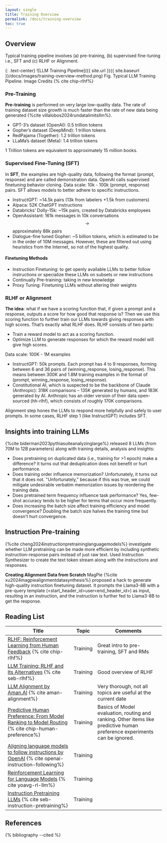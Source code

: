 ```yaml
---
layout: single
title: Training Overview
permalink: /docs/training-overview
toc: true
---
```


## Overview

Typical training pipeline involves (a) pre-training, (b) supervised fine-tuning i.e., SFT and (c) RLHF or Alignment.

{: .text-center}
![LLM Training Pipeline]({{ site.url }}{{ site.baseurl }}/docs/images/training-overview-method.png)
Fig. Typical LLM Training Pipeline. Image Credits {% cite chip-rlhf%}

### Pre-Training
**Pre-training** is performed on very large low-quality data. The rate of training dataset size growth is much faster than the rate of new data being generated {%cite villalobos2024rundatalimitsllm%}.

* GPT-3’s dataset (OpenAI): 0.5 trillion tokens  
* Gopher’s dataset (DeepMind): 1 trillion tokens  
* RedPajama (Together): 1.2 trillion tokens  
* LLaMa’s dataset (Meta): 1.4 trillion tokens

1 Trillion tokens are equivalent to approximately 15 million books.


### Supervised Fine-Tuning (SFT)

In **SFT**, the examples are high-quality data, following the format (prompt, response) and are called demonstration data. OpenAI calls supervised finetuning behavior cloning. Data scale: 10k \- 100k (prompt, response) pairs. SFT allows models to better adhere to specific instructions. 

* InstructGPT: ~14.5k pairs (13k from labelers +1.5k from customers)  
* Alpaca: 52K ChatGPT instructions  
* Databricks’ Dolly-15k: ~15k pairs, created by Databricks employees  
* OpenAssistant: 161k messages in 10k conversations $$\rightarrow$$ approximately 88k pairs  
* Dialogue-fine tuned Gopher: ~5 billion tokens, which is estimated to be in the order of 10M messages. However, these are filtered out using heuristics from the Internet, so not of the highest quality.

#### Finetuning Methods
* Instruction Finetuning:  to get openly available LLMs to better follow instructions or specialize these LLMs on subsets or new instructions
* Continually Pre-training: taking in new knowledge
* Proxy Tuning: Finetuning LLMs without altering their weights



### RLHF or Alignment

**The idea**: what if we have a scoring function that, if given a prompt and a response, outputs a score for how good that response is? Then we use this scoring function to further train our LLMs towards giving responses with high scores. That’s exactly what RLHF does. RLHF consists of two parts:

* Train a reward model to act as a scoring function.  
* Optimize LLM to generate responses for which the reward model will give high scores.

Data scale: 100K - 1M examples

* InstructGPT: 50k prompts. Each prompt has 4 to 9 responses, forming between 6 and 36 pairs of (winning_response, losing_response). This means between 300K and 1.8M training examples in the format of (prompt, winning_response, losing_response).  
* Constitutional AI, which is suspected to be the backbone of Claude (Anthropic): 318K comparisons – 135K generated by humans, and 183K generated by AI. Anthropic has an older version of their data open-sourced (hh-rlhf), which consists of roughly 170K comparisons.

Alignment step hones the LLMs to respond more helpfully and safely to user prompts. In some cases, RLHF step 1 (like InstructGPT) includes SFT.

## Insights into training LLMs

{%cite biderman2023pythiasuiteanalyzinglarge%} released 8 LLMs (from 70M to 12B parameters) along with training details, analysis and insights:
* Does pretraining on duplicated data (i.e., training for >1 epoch) make a difference? It turns out that deduplication does not benefit or hurt performance.
* Does training order influence memorization? Unfortunately, it turns out that it does not. "Unfortunately," because if this was true, we could mitigate undesirable verbatim memorization issues by reordering the training data.
* Does pretrained term frequency influence task performance? Yes, few-shot accuracy tends to be higher for terms that occur more frequently.
* Does increasing the batch size affect training efficiency and model convergence? Doubling the batch size halves the training time but doesn't hurt convergence.

## Instruction Pre-training

{%cite cheng2024instructionpretraininglanguagemodels%} investigate whether LLM pretraining can be made more efficient by including synthetic instruction-response pairs instead of just raw text. Used Instruction Synthesizer to create the text token stream along with the instructions and responses. 

**Creating Alignment Data from Scratch**
MagPie {%cite xu2024magpiealignmentdatasynthesis%} proposed a hack to generate high-quality instruction finetuning dataset. It prompts the Llama3-8B with a pre-query template (<start_header_id>user<end_header_id>) as input, resulting in an instruction, and the instruction is further fed to Llama3-8B to get the response. 



## Reading List


| Title                                          |  Topic       |   Comments                                                   |
| --------------------------------------------   | ------------ | ------------------------------------------------------------ |
| [RLHF: Reinforcement Learning from Human Feedback](https://huyenchip.com/2023/05/02/rlhf.html) {% cite chip-rlhf%}| Training | Great intro to pre-training, SFT and RMs
| [LLM Training: RLHF and Its Alternatives](https://magazine.sebastianraschka.com/p/llm-training-rlhf-and-its-alternatives) {% cite seb-rlhf%}| Training | Good overview of RLHF
| [LLM Alignment by Aman.AI](https://aman.ai/primers/ai/llm-alignment/) {% cite aman-alignment%}| Training | Very thorough, not all topics are useful at the current date
| [Predictive Human Preference: From Model Ranking to Model Routing](https://huyenchip.com/2024/02/28/predictive-human-preference.html) {% cite chip-human-preference%}| Training | Basics of Model evaluation, routing and ranking. Other items like predictive human preference experiments can be ignored.
| [Aligning language models to follow instructions by OpenAI](https://openai.com/index/instruction-following/) {% cite openai-instruction-following%}| Training | 
| [Reinforcement Learning for Language Models](https://gist.github.com/yoavg/6bff0fecd65950898eba1bb321cfbd81) {% cite yoavg-rl-llm%}| Training | 
| [Instruction Pretraining LLMs](https://magazine.sebastianraschka.com/p/instruction-pretraining-llms) {% cite seb-instruction-pretraining%}| Training | 

## References


{% bibliography --cited %}
